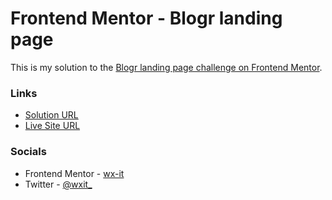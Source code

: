 # Frontend Mentor - Blogr landing page

This is my solution to the [Blogr landing page challenge on Frontend Mentor](https://www.frontendmentor.io/challenges/advice-generator-app-QdUG-13db/hub/advice-generator-qjLoleQ_Hx).

### Links

- [Solution URL](https://github.com/wx-it/frontendmentor/tree/main/ADVICE-GENERATOR)
- [Live Site URL](https://advice-generator-wxit.netlify.app)

### Socials

- Frontend Mentor - [wx-it](https://www.frontendmentor.io/profile/wx-it)
- Twitter - [@wxit\_](https://twitter.com/wxit_)
